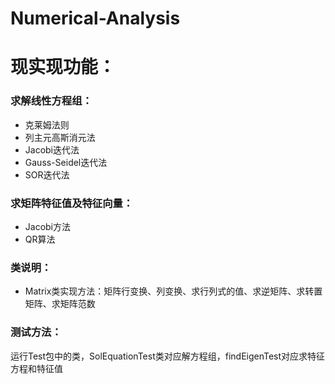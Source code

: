 # Numerical-Analysis
<h1>现实现功能：</h1>
<h3>求解线性方程组：</h3>
<ul>
<li>克莱姆法则</li>
<li>列主元高斯消元法</li>
<li>Jacobi迭代法</li>
<li>Gauss-Seidel迭代法</li>
<li>SOR迭代法</li>
</ul>
<h3>求矩阵特征值及特征向量：</h3>
<ul>
<li>Jacobi方法</li>
<li>QR算法</li>
</ul>
<h3>类说明：</h3>
<ul>
<li>Matrix类实现方法：矩阵行变换、列变换、求行列式的值、求逆矩阵、求转置矩阵、求矩阵范数</li>
</ul>
<h3>测试方法：</h3>
<p>运行Test包中的类，SolEquationTest类对应解方程组，findEigenTest对应求特征方程和特征值</p>

